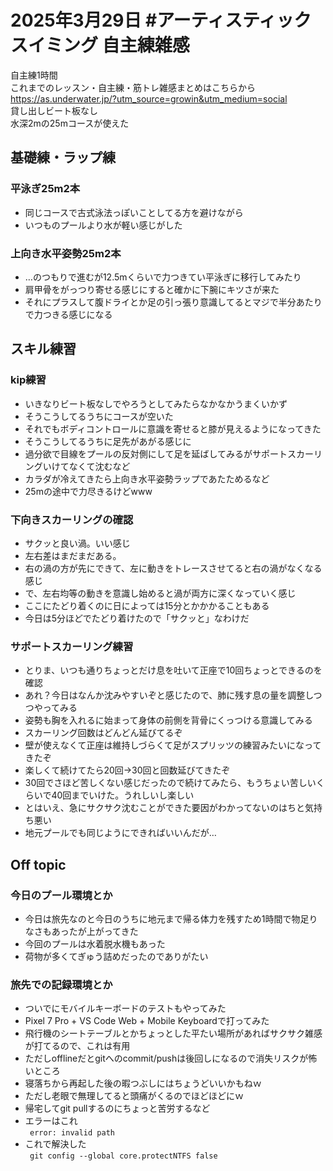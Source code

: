 # 2025年3月29日 #アーティスティックスイミング 自主練雑感
自主練1時間  
これまでのレッスン・自主練・筋トレ雑感まとめはこちらから  
https://as.underwater.jp/?utm_source=growin&utm_medium=social  
貸し出しビート板なし  
水深2mの25mコースが使えた  
## 基礎練・ラップ練
### 平泳ぎ25m2本 
- 同じコースで古式泳法っぽいことしてる方を避けながら
- いつものプールより水が軽い感じがした
### 上向き水平姿勢25m2本 
- …のつもりで進むが12.5mくらいで力つきてい平泳ぎに移行してみたり
- 肩甲骨をがっつり寄せる感じにすると確かに下腕にキツさが来た
- それにプラスして腹ドライとか足の引っ張り意識してるとマジで半分あたりで力つきる感じになる
## スキル練習
### kip練習
- いきなりビート板なしでやろうとしてみたらなかなかうまくいかず
- そうこうしてるうちにコースが空いた
- それでもボディコントロールに意識を寄せると膝が見えるようになってきた
- そうこうしてるうちに足先があがる感じに
- 過分欲で目線をプールの反対側にして足を延ばしてみるがサポートスカーリングいけてなくて沈むなど
- カラダが冷えてきたら上向き水平姿勢ラップであたためるなど
- 25mの途中で力尽きるけどwww
### 下向きスカーリングの確認
- サクッと良い渦。いい感じ
- 左右差はまだまだある。
- 右の渦の方が先にできて、左に動きをトレースさせてると右の渦がなくなる感じ
- で、左右均等の動きを意識し始めると渦が両方に深くなっていく感じ
- ここにたどり着くのに日によっては15分とかかかることもある
- 今日は5分ほどでたどり着けたので「サクッと」なわけだ
### サポートスカーリング練習
- とりま、いつも通りちょっとだけ息を吐いて正座で10回ちょっとできるのを確認
- あれ？今日はなんか沈みやすいぞと感じたので、肺に残す息の量を調整しつつやってみる
- 姿勢も胸を入れるに始まって身体の前側を背骨にくっつける意識してみる
- スカーリング回数はどんどん延びてるぞ
- 壁が使えなくて正座は維持しづらくて足がスプリッツの練習みたいになってきたぞ
- 楽しくて続けてたら20回→30回と回数延びてきたぞ
- 30回でさほど苦しくない感じだったので続けてみたら、もうちょい苦しいくらいで40回までいけた。うれしいし楽しい
- とはいえ、急にサクサク沈むことができた要因がわかってないのはちと気持ち悪い
- 地元プールでも同じようにできればいいんだが…
## Off topic
### 今日のプール環境とか
- 今日は旅先なのと今日のうちに地元まで帰る体力を残すため1時間で物足りなさもあったが上がってきた
- 今回のプールは水着脱水機もあった
- 荷物が多くてぎゅう詰めだったのでありがたい
### 旅先での記録環境とか
- ついでにモバイルキーボードのテストもやってみた
- Pixel 7 Pro + VS Code Web + Mobile Keyboardで打ってみた
- 飛行機のシートテーブルとかちょっとした平たい場所があればサクサク雑感が打てるので、これは有用
- ただしofflineだとgitへのcommit/pushは後回しになるので消失リスクが怖いところ
- 寝落ちから再起した後の暇つぶしにはちょうどいいかもねｗ
- ただし老眼で無理してると頭痛がくるのでほどほどにｗ
- 帰宅してgit pullするのにちょっと苦労するなど
- エラーはこれ  
` error: invalid path`
- これで解決した  
` git config --global core.protectNTFS false`